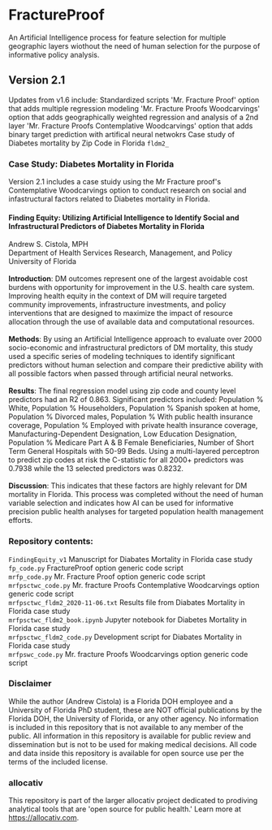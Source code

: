 # FractureProof
An Artificial Intelligence process for feature selection for multiple geographic layers wiothout the need of human selection for the purpose of informative policy analysis.

## Version 2.1
Updates from v1.6 include:
Standardized scripts
'Mr. Fracture Proof' option that adds multiple regression modeling
'Mr. Fracture Proofs Woodcarvings' option that adds geographically weighted regression and analysis of a 2nd layer
'Mr. Fracture Proofs Contemplative Woodcarvings' option that adds binary target prediction with artifical neural netwokrs
Case study of Diabetes mortality by Zip Code in Florida `fldm2_`

### Case Study: Diabetes Mortality in Florida
Version 2.1 includes a case stuidy using the Mr Fracture proof's Contemplative Woodcarvings option to conduct research on social and infastructural factors related to Diabetes mortality in Florida.

#### Finding Equity: Utilizing Artificial Intelligence to Identify Social and Infrastructural Predictors of Diabetes Mortality in Florida
Andrew S. Cistola, MPH<br>
Department of Health Services Research, Management, and Policy<br>
University of Florida
<br><br>
**Introduction**: DM outcomes represent one of the largest avoidable cost burdens with opportunity for improvement in the U.S. health care system. Improving health equity in the context of DM will require targeted community improvements, infrastructure investments, and policy interventions that are designed to maximize the impact of resource allocation through the use of available data and computational resources.
<br><br>
**Methods**: By using an Artificial Intelligence approach to evaluate over 2000 socio-economic and infrastructural predictors of DM mortality, this study used a specific series of modeling techniques to identify significant predictors without human selection and compare their predictive ability with all possible factors when passed through artificial neural networks.
<br><br>
**Results**: The final regression model using zip code and county level predictors had an R2 of 0.863. Significant predictors included: Population % White, Population % Householders, Population % Spanish spoken at home, Population % Divorced males, Population % With public health insurance coverage, Population % Employed with private health insurance coverage, Manufacturing-Dependent Designation, Low Education Designation, Population % Medicare Part A & B Female Beneficiaries, Number of Short Term General Hospitals with 50-99 Beds. Using a multi-layered perceptron to predict zip codes at risk the C-statistic for all 2000+ predictors was 0.7938 while the 13 selected predictors was 0.8232.
<br><br>
**Discussion**: This indicates that these factors are highly relevant for DM mortality in Florida. This process was completed without the need of human variable selection and indicates how AI can be used for informative precision public health analyses for targeted population health management efforts.

### Repository contents:
`FindingEquity_v1` Manuscript for Diabates Mortality in Florida case study<br>
`fp_code.py` FractureProof option generic code script<br>
`mrfp_code.py` Mr. Fracture Proof option generic code script<br>
`mrfpsctwc_code.py` Mr. fracture Proofs Contemplative Woodcarvings option generic code script<br>
`mrfpsctwc_fldm2_2020-11-06.txt` Results file from Diabates Mortality in Florida case study<br>
`mrfpsctwc_fldm2_book.ipynb` Jupyter notebook for Diabetes Mortality in Florida case study<br>
`mrfpsctwc_fldm2_code.py` Development script for Diabates Mortality in Florida case study<br>
`mrfpswc_code.py` Mr. fracture Proofs Woodcarvings option generic code script<br>

### Disclaimer
While the author (Andrew Cistola) is a Florida DOH employee and a University of Florida PhD student, these are NOT official publications by the Florida DOH, the University of Florida, or any other agency. 
No information is included in this repository that is not available to any member of the public. 
All information in this repository is available for public review and dissemination but is not to be used for making medical decisions. 
All code and data inside this repository is available for open source use per the terms of the included license. 

### allocativ
This repository is part of the larger allocativ project dedicated to prodiving analytical tools that are 'open source for public health.' Learn more at https://allocativ.com. 